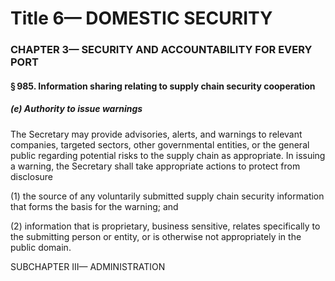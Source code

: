 
# Title 6— DOMESTIC SECURITY
### CHAPTER 3— SECURITY AND ACCOUNTABILITY FOR EVERY PORT
#### § 985. Information sharing relating to supply chain security cooperation
##### (e) Authority to issue warnings

The Secretary may provide advisories, alerts, and warnings to relevant companies, targeted sectors, other governmental entities, or the general public regarding potential risks to the supply chain as appropriate. In issuing a warning, the Secretary shall take appropriate actions to protect from disclosure

(1) the source of any voluntarily submitted supply chain security information that forms the basis for the warning; and

(2) information that is proprietary, business sensitive, relates specifically to the submitting person or entity, or is otherwise not appropriately in the public domain.

SUBCHAPTER III— ADMINISTRATION

